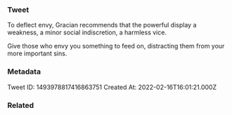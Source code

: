 ### Tweet
To deflect envy, Gracian recommends that the powerful display a weakness, a minor social indiscretion, a harmless vice.

Give those who envy you something to feed on, distracting them from your more important sins.

### Metadata
Tweet ID: 1493978817416863751
Created At: 2022-02-16T16:01:21.000Z

### Related

